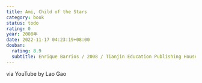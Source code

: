 ```yaml
---
title: Ami, Child of the Stars
category: book
status: todo
rating: 0
year: 2008年
date: 2022-11-17 04:23:19+08:00
douban:
  rating: 8.9
  subtitle: Enrique Barrios / 2008 / Tianjin Education Publishing House
---
```


via YouTube by Lao Gao
